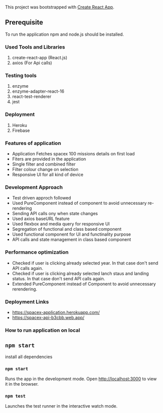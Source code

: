This project was bootstrapped with [Create React App](https://github.com/facebook/create-react-app).
## Prerequisite
To run the application npm and node.js should be installed.

### Used Tools and Libraries
1) create-react-app (React.js)
2) axios (For Api calls)
### Testing tools
1) enzyme
2) enzyme-adapter-react-16
3) react-test-renderer
4) jest
### Deployment
1) Heroku
2) Firebase

### Features of application
* Application Fetches spacex 100 missions details on first load
* Fiters are provided in the application
* Single filter and combined filter
* Filter colour change on selection
* Responsive UI for all kind of device

### Development Approach
* Test driven approch followed
* Used PureComponent instead of component to avoid unnecessary re-rendering
* Sending API calls ony when state changes
* Used axios baseURL feature
* Used flexbox and media query for responsive UI
* Segregation of functional and class based component
* Used functional component for UI and functinality purpose
* API calls and state management in class based component
### Performance optimization
* Checked if user is clicking already selected year. In that case don't send API calls again.
* Checked if user is clicking already selected lanch staus and landing status. In that case don't send API calls again.
* Extended PureComponent instead of Component to avoid unnecessary rerendering.
### Deployment Links
* https://spacex-application.herokuapp.com/
* https://spacex-api-b3cbb.web.app/
### How to run application on local

## `npm start`
install all dependencies
### `npm start`
Runs the app in the development mode.
Open [http://localhost:3000](http://localhost:3000) to view it in the browser.
### `npm test`
Launches the test runner in the interactive watch mode.
